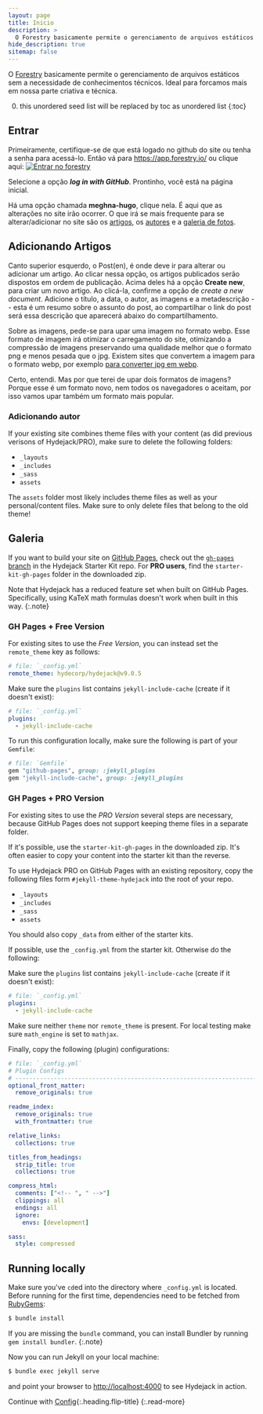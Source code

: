 ```yaml
---
layout: page
title: Inicio
description: >
  O Forestry basicamente permite o gerenciamento de arquivos estáticos sem a necessidade de conhecimentos técnicos. Ideal para forcamos mais em nossa parte criativa e técnica.
hide_description: true
sitemap: false
---
```


O [Forestry](#entrar) basicamente permite o gerenciamento de arquivos estáticos sem a necessidade de conhecimentos técnicos. Ideal para forcamos mais em nossa parte criativa e técnica.

0. this unordered seed list will be replaced by toc as unordered list
   {:toc}

## Entrar

Primeiramente, certifique-se de que está logado no github do site ou tenha a senha para acessá-lo. Então vá para https://app.forestry.io/ ou clique aqui: [![Entrar no forestry][dtn]][forestry]

Selecione a opção **_log in with GitHub_**.
Prontinho, você está na página inicial.

Há uma opção chamada **meghna-hugo**, clique nela. É aqui que as alterações no site irão ocorrer. O que irá se mais frequente para se alterar/adicionar no site são os [artigos](#adicionando-artigos), os [autores](#adicionando-autor) e a [galeria de fotos](#galeria).

[forestry]: https://app.forestry.io/
[dtn]: https://assets.forestry.io/import-to-forestryK.svg

## Adicionando Artigos

Canto superior esquerdo, o Post(en), é onde deve ir para alterar ou adicionar um artigo. Ao clicar nessa opção, os artigos publicados serão dispostos em ordem de publicação. Acima deles há a opção **Create new**, para criar um novo artigo. Ao clicá-la, confirme a opção de _create a new document_. Adicione o título, a data, o autor, as imagens e a metadescrição -- esta é um resumo sobre o assunto do post, ao compartilhar o link do post será essa descrição que aparecerá abaixo do compartilhamento.

Sobre as imagens, pede-se para upar uma imagem no formato webp. Esse formato de imagem irá otimizar o carregamento do site, otimizando a compressão de imagens preservando uma qualidade melhor que o formato png e menos pesada que o jpg. Existem sites que convertem a imagem para o formato webp, por exemplo [para converter jpg em webp][convertio].

[convertio]: https://convertio.co/pt/jpg-webp/

Certo, entendi. Mas por que terei de upar dois formatos de imagens? Porque esse é um formato novo, nem todos os navegadores o aceitam, por isso vamos upar também um formato mais popular.

### Adicionando autor

If your existing site combines theme files with your content (as did previous verisons of Hydejack/PRO),
make sure to delete the following folders:

- `_layouts`
- `_includes`
- `_sass`
- `assets`

The `assets` folder most likely includes theme files as well as your personal/content files.
Make sure to only delete files that belong to the old theme!

## Galeria

If you want to build your site on [GitHub Pages][ghp], check out the [`gh-pages` branch][gpb] in the Hydejack Starter Kit repo.
For **PRO users**, find the `starter-kit-gh-pages` folder in the downloaded zip.

Note that Hydejack has a reduced feature set when built on GitHub Pages.
Specifically, using KaTeX math formulas doesn't work when built in this way.
{:.note}

[ghp]: https://jekyllrb.com/docs/github-pages/
[gpb]: https://github.com/hydecorp/hydejack-starter-kit/tree/gh-pages

### GH Pages + Free Version

For existing sites to use the _Free Version_, you can instead set the `remote_theme` key as follows:

```yml
# file: `_config.yml`
remote_theme: hydecorp/hydejack@v9.0.5
```

Make sure the `plugins` list contains `jekyll-include-cache` (create if it doesn't exist):

```yml
# file: `_config.yml`
plugins:
  - jekyll-include-cache
```

To run this configuration locally, make sure the following is part of your `Gemfile`:

```ruby
# file: `Gemfile`
gem "github-pages", group: :jekyll_plugins
gem "jekyll-include-cache", group: :jekyll_plugins
```

### GH Pages + PRO Version

For existing sites to use the _PRO Version_ several steps are necessary, because GitHub Pages does not support keeping theme files in a separate folder.

If it's possible, use the `starter-kit-gh-pages` in the downloaded zip.
It's often easier to copy your content into the starter kit than the reverse.

To use Hydejack PRO on GitHub Pages with an existing repository, copy the following files form `#jekyll-theme-hydejack` into the root of your repo.

- `_layouts`
- `_includes`
- `_sass`
- `assets`

You should also copy `_data` from either of the starter kits.

If possible, use the `_config.yml` from the starter kit. Otherwise do the following:

Make sure the `plugins` list contains `jekyll-include-cache` (create if it doesn't exist):

```yml
# file: `_config.yml`
plugins:
  - jekyll-include-cache
```

Make sure neither `theme` nor `remote_theme` is present.
For local testing make sure `math_engine` is set to `mathjax`.

Finally, copy the following (plugin) configurations:

```yml
# file: `_config.yml`
# Plugin Configs
# ---------------------------------------------------------------------------------------
optional_front_matter:
  remove_originals: true

readme_index:
  remove_originals: true
  with_frontmatter: true

relative_links:
  collections: true

titles_from_headings:
  strip_title: true
  collections: true

compress_html:
  comments: ["<!-- ", " -->"]
  clippings: all
  endings: all
  ignore:
    envs: [development]

sass:
  style: compressed
```

## Running locally

Make sure you've `cd`ed into the directory where `_config.yml` is located.
Before running for the first time, dependencies need to be fetched from [RubyGems](https://rubygems.org/):

```bash
$ bundle install
```

If you are missing the `bundle` command, you can install Bundler by running `gem install bundler`.
{:.note}

Now you can run Jekyll on your local machine:

```bash
$ bundle exec jekyll serve
```

and point your browser to <http://localhost:4000> to see Hydejack in action.

Continue with [Config](config.md){:.heading.flip-title}
{:.read-more}

[upgrade]: upgrade.md
